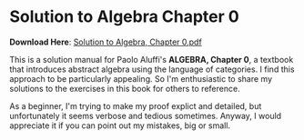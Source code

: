 # Solution to Algebra Chapter 0
**Download Here**: [Solution to Algebra, Chapter 0.pdf](https://github.com/hooyuser/Solution-to-Algebra-Chapter-0/releases/latest/download/Solution_to_Algebra_Chapter_0.pdf)

This is a solution manual for Paolo Aluffi's **ALGEBRA, Chapter 0**, a textbook that introduces abstract algebra using the language of categories. 
I find this approach to be particularly appealing. So I'm enthusiastic to share my solutions to the exercises in this book for others to reference.

As a beginner, I'm trying to make my proof explict and detailed, but unfortunately it seems verbose and tedious sometimes. 
Anyway, I would appreciate it if you can point out my mistakes, big or small.
